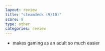 ```yaml
---
layout: review
title: "steamdeck (9/10)"
score: 9
type: other
categories: review
---
```

- makes gaming as an adult so much easier
